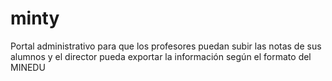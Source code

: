 # minty
Portal administrativo para que los profesores puedan subir las notas de sus alumnos y el director pueda exportar la información según el formato del MINEDU
